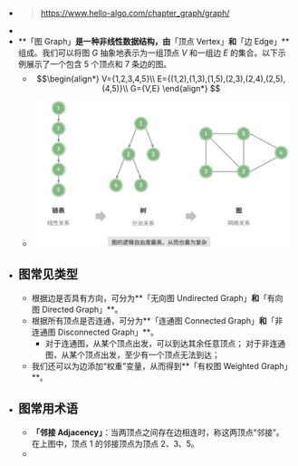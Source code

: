 - > https://www.hello-algo.com/chapter_graph/graph/
-
- **「图 Graph」**是一种非线性数据结构，由**「顶点 Vertex」**和**「边 Edge」**组成。我们可以将图 $G$ 抽象地表示为一组顶点 $V$ 和一组边 $E$ 的集合。以下示例展示了一个包含 5 个顶点和 7 条边的图。
	- $$\begin{align*}
	  V={1,2,3,4,5}\\
	  E={(1,2),(1,3),(1,5),(2,3),(2,4),(2,5),(4,5)}\\
	  G={V,E}
	  \end{align*}
	  $$
	- ![image.png](../assets/image_1686805686429_0.png)
- ## 图常见类型
	- 根据边是否具有方向，可分为**「无向图 Undirected Graph」**和**「有向图 Directed Graph」**。
	- 根据所有顶点是否连通，可分为**「连通图 Connected Graph」**和**「非连通图 Disconnected Graph」**。
		- 对于连通图，从某个顶点出发，可以到达其余任意顶点；
		  对于非连通图，从某个顶点出发，至少有一个顶点无法到达；
	- 我们还可以为边添加“权重”变量，从而得到**「有权图 Weighted Graph」**。
- ## 图常用术语
	- **「邻接 Adjacency」**：当两顶点之间存在边相连时，称这两顶点“邻接”。在上图中，顶点 1 的邻接顶点为顶点 2、3、5。
	-